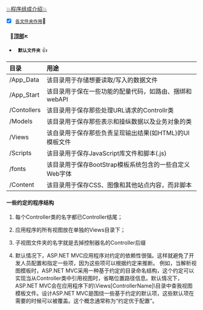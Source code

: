 <a  id="top" href="#top">:collision:程序组成介绍:collision: </a>

- [x] <a href="#01">`各文件夹作用`</a>:sunflower:

#### &nbsp;&nbsp; <a id="01"> </a>:flags:<a href="#top">顶部</a>:arrow_upper_left:
* **` 默认文件夹`** :+1:

|目录|用途|
|:--|:--|
/App_Data |该目录用于存储想要读取/写入的数据文件
/App_Start |该目录用于保在一些功能的配量代码，如路由、捆绑和webAPI
/Contollers |该目录用于保存那些处理URL请求的Controllr类
/Models |该目录用于保存那些表示和操纵数据以及业务对象的类
/Views |该自录用于保存那些负责呈现输出结果(如HTML)的UI模板文件
/Scripts|该目录用于保存JavaScript库文件和脚本(.js)
/fonts| 该目录用于保存BootStrap模板系统包含的一些自定义Web字体
/Content |该目录用于保存CSS、图像和其他站点内容，而非脚本

#### 一些约定的程序结构
1. 每个Controller类的名字都已Controller结尾；
2. 应用程序的所有视图放在单独的Views目录下；
3. 子视图文件夹的名字就是去掉控制器名的Controller后缀

4. 默认情况下，ASP.NET MVC应用程序对约定的依赖性很强。这样就避免了开发人员配置和指定一些项，因为这些项可以根据约定来推断。
例如，当解析视图模板时，ASP.NET MVC采用一种基于约定的目录命名结构，这个约定可以实现当从Controller类中引用视图时，省略位置路径信息。默认情况下，ASP.NET MVC会在应用程序下的\Views\[ControllerName]\目录中查我视图模板文件。设计ASP.NET MVC是围绕一些基于约定的默认项，这些默认项在需要的时候可以被覆盖。这个概念通常称为“约定优于配置”。












